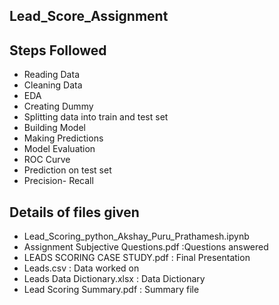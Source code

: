 ## Lead_Score_Assignment

## Steps Followed
- Reading Data
- Cleaning Data
- EDA
- Creating Dummy
- Splitting data into train and test set
- Building Model
- Making Predictions
- Model Evaluation
- ROC Curve
- Prediction on test set
- Precision- Recall
## Details of files given
- Lead_Scoring_python_Akshay_Puru_Prathamesh.ipynb 
- Assignment Subjective Questions.pdf :Questions answered
- LEADS SCORING CASE STUDY.pdf : Final Presentation
- Leads.csv : Data worked on
- Leads Data Dictionary.xlsx : Data Dictionary
- Lead Scoring Summary.pdf : Summary file